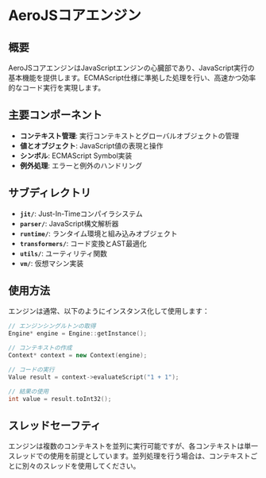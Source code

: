 # AeroJSコアエンジン

## 概要

AeroJSコアエンジンはJavaScriptエンジンの心臓部であり、JavaScript実行の基本機能を提供します。ECMAScript仕様に準拠した処理を行い、高速かつ効率的なコード実行を実現します。

## 主要コンポーネント

- **コンテキスト管理**: 実行コンテキストとグローバルオブジェクトの管理
- **値とオブジェクト**: JavaScript値の表現と操作
- **シンボル**: ECMAScript Symbol実装
- **例外処理**: エラーと例外のハンドリング

## サブディレクトリ

- **`jit/`**: Just-In-Timeコンパイラシステム
- **`parser/`**: JavaScript構文解析器
- **`runtime/`**: ランタイム環境と組み込みオブジェクト
- **`transformers/`**: コード変換とAST最適化
- **`utils/`**: ユーティリティ関数
- **`vm/`**: 仮想マシン実装

## 使用方法

エンジンは通常、以下のようにインスタンス化して使用します：

```cpp
// エンジンシングルトンの取得
Engine* engine = Engine::getInstance();

// コンテキストの作成
Context* context = new Context(engine);

// コードの実行
Value result = context->evaluateScript("1 + 1");

// 結果の使用
int value = result.toInt32();
```

## スレッドセーフティ

エンジンは複数のコンテキストを並列に実行可能ですが、各コンテキストは単一スレッドでの使用を前提としています。並列処理を行う場合は、コンテキストごとに別々のスレッドを使用してください。 